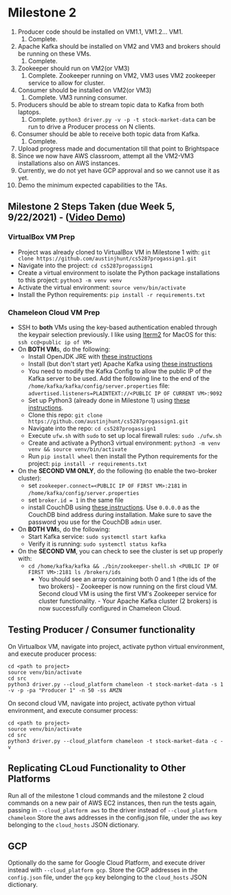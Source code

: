 # Milestone 2
1. Producer code should be installed on VM1.1, VM1.2... VM1.
   1. Complete.
2. Apache Kafka should be installed on VM2 and VM3 and brokers should be running on these VMs.
   1. Complete.
3. Zookeeper should run on VM2(or VM3)
   1. Complete. Zookeeper running on VM2, VM3 uses VM2 zookeeper service to allow for cluster.
4. Consumer should be installed on VM2(or VM3)
   1. Complete. VM3 running consumer.
5. Producers should be able to stream topic data to Kafka from both laptops.
   1. Complete. `python3 driver.py -v -p -t stock-market-data` can be run to drive a Producer process on N clients.
6. Consumer should be able to receive both topic data from Kafka.
   1. Complete.
7. Upload progress made and documentation till that point to Brightspace
8. Since we now have AWS classroom, attempt all the VM2-VM3 installations also on AWS instances.
9.  Currently, we do not yet have GCP approval and so we cannot use it as yet.
10. Demo the minimum expected capabilities to the TAs.


## Milestone 2 Steps Taken (due Week 5, 9/22/2021) - ([Video Demo](https://www.youtube.com/watch?v=TflXLZmG7cA))
### VirtualBox VM Prep
  - Project was already cloned to VirtualBox VM in Milestone 1 with: `git clone https://github.com/austinjhunt/cs5287progassign1.git`
  - Navigate into the project: `cd cs5287progassign1`
  - Create a virtual environment to isolate the Python package installations to this project: `python3 -m venv venv`
  - Activate the virtual environment: `source venv/bin/activate`
  - Install the Python requirements: `pip install -r requirements.txt`
### Chameleon Cloud VM Prep
   - SSH to **both** VMs using the key-based authentication enabled through the keypair selection previously. I like using [Iterm2](https://iterm2.com/downloads/stable/latest) for MacOS for this: `ssh cc@<public ip of VM>`
   - On **BOTH VM**s, do the following:
     - Install OpenJDK JRE with [these instructions](https://ubuntu.com/tutorials/install-jre#2-installing-openjdk-jre)
     - Install (but don't start yet) Apache Kafka using [these instructions](https://www.digitalocean.com/community/tutorials/how-to-install-apache-kafka-on-ubuntu-20-04)
     - You need to modify the Kafka Config to allow the public IP of the Kafka server to be used. Add the following line to the end of the `/home/kafka/kafka/config/server.properties` file: `advertised.listeners=PLAINTEXT://<PUBLIC IP OF CURRENT VM>:9092`
     - Set up Python3 (already done in Milestone 1) using [these instructions](https://www.digitalocean.com/community/tutorials/how-to-install-python-3-and-set-up-a-programming-environment-on-an-ubuntu-20-04-server).
     - Clone this repo: `git clone https://github.com/austinjhunt/cs5287progassign1.git`
     - Navigate into the repo: `cd cs5287progassign1`
     - Execute `ufw.sh` with `sudo` to set up local firewall rules: `sudo ./ufw.sh`
     - Create and activate a Python3 virtual environment: `python3 -m venv venv && source venv/bin/activate`
     - Run `pip install wheel` then install the Python requirements for the project: `pip install -r requirements.txt`
   - On the **SECOND VM ONLY**, do the following (to enable the two-broker cluster):
     - set `zookeeper.connect=<PUBLIC IP OF FIRST VM>:2181` in `/home/kafka/config/server.properties`
     - set `broker.id = 1` in the same file
     - install CouchDB using [these instructions](https://docs.couchdb.org/en/main/install/unix.html#enabling-the-apache-couchdb-package-repository). Use `0.0.0.0` as the CouchDB bind address during installation. Make sure to save the password you use for the CouchDB `admin` user.
   - On **BOTH VM**s, do the following:
     - Start Kafka service: `sudo systemctl start kafka`
     - Verify it is running: `sudo systemctl status kafka`
   - On the **SECOND VM**, you can check to see the cluster is set up properly with:
     - ```cd /home/kafka/kafka && ./bin/zookeeper-shell.sh <PUBLIC IP OF FIRST VM>:2181 ls /brokers/ids```
       - You should see an array containing both 0 and 1 (the ids of the two brokers)
    - Zookeeper is now running on the first cloud VM. Second cloud VM is using the first VM's Zookeeper service for cluster functionality.
    - Your Apache Kafka cluster (2 brokers) is now successfully configured in Chameleon Cloud.

## Testing Producer / Consumer functionality
On Virtualbox VM, navigate into project, activate python virtual environment, and execute producer process:
```
cd <path to project>
source venv/bin/activate
cd src
python3 driver.py --cloud_platform chameleon -t stock-market-data -s 1 -v -p -pa "Producer 1" -n 50 -ss AMZN
```
On second cloud VM, navigate into project, activate python virtual environment, and execute consumer process:
```
cd <path to project>
source venv/bin/activate
cd src
python3 driver.py --cloud_platform chameleon -t stock-market-data -c -v
```

## Replicating CLoud Functionality to Other Platforms

Run all of the milestone 1 cloud commands and the milestone 2 cloud commands on a new pair of AWS EC2 instances, then run the tests again, passing in `--cloud_platform aws` to the driver instead of `--cloud_platform chameleon`
Store the aws addresses in the config.json file, under the `aws` key belonging to the `cloud_hosts` JSON dictionary.
## GCP
Optionally do the same for Google Cloud Platform, and execute driver instead with `--cloud_platform gcp`. Store the GCP addresses in the `config.json` file, under the `gcp` key belonging to the `cloud_hosts` JSON dictionary.
